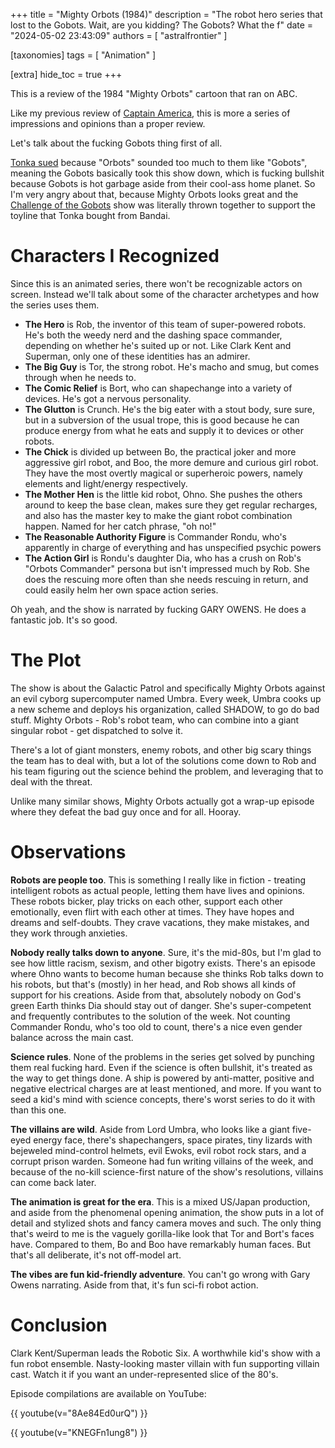 +++
title = "Mighty Orbots (1984)"
description = "The robot hero series that lost to the Gobots. Wait, are you kidding? The Gobots? What the f"
date = "2024-05-02 23:43:09"
authors = [ "astralfrontier" ]

[taxonomies]
tags = [ "Animation" ]

[extra]
hide_toc = true
+++

This is a review of the 1984 "Mighty Orbots" cartoon that ran on ABC.

Like my previous review of [Captain America](@/reviews/captain-america-1944.md),
this is more a series of impressions and opinions than a proper review.

<!-- more -->

Let's talk about the fucking Gobots thing first of all.

[Tonka sued](https://www.cbr.com/the-might-orbots-tonka-lawsuit/) because "Orbots" sounded too much to them like "Gobots", meaning the Gobots basically took this show down, which is fucking bullshit because Gobots is hot garbage aside from their cool-ass home planet. So I'm very angry about that, because Mighty Orbots looks great and the [Challenge of the Gobots](https://tvtropes.org/pmwiki/pmwiki.php/WesternAnimation/ChallengeOfTheGoBots) show was literally thrown together to support the toyline that Tonka bought from Bandai.

# Characters I Recognized

Since this is an animated series, there won't be recognizable actors on screen. Instead we'll talk about some of the character archetypes and how the series uses them.

- **The Hero** is Rob, the inventor of this team of super-powered robots. He's both the weedy nerd and the dashing space commander, depending on whether he's suited up or not. Like Clark Kent and Superman, only one of these identities has an admirer.
- **The Big Guy** is Tor, the strong robot. He's macho and smug, but comes through when he needs to.
- **The Comic Relief** is Bort, who can shapechange into a variety of devices. He's got a nervous personality.
- **The Glutton** is Crunch. He's the big eater with a stout body, sure sure, but in a subversion of the usual trope, this is good because he can produce energy from what he eats and supply it to devices or other robots.
- **The Chick** is divided up between Bo, the practical joker and more aggressive girl robot, and Boo, the more demure and curious girl robot. They have the most overtly magical or superheroic powers, namely elements and light/energy respectively.
- **The Mother Hen** is the little kid robot, Ohno. She pushes the others around to keep the base clean, makes sure they get regular recharges, and also has the master key to make the giant robot combination happen. Named for her catch phrase, "oh no!"
- **The Reasonable Authority Figure** is Commander Rondu, who's apparently in charge of everything and has unspecified psychic powers
- **The Action Girl** is Rondu's daughter Dia, who has a crush on Rob's "Orbots Commander" persona but isn't impressed much by Rob. She does the rescuing more often than she needs rescuing in return, and could easily helm her own space action series.

Oh yeah, and the show is narrated by fucking GARY OWENS. He does a fantastic job. It's so good.

# The Plot

The show is about the Galactic Patrol and specifically Mighty Orbots against an evil cyborg supercomputer named Umbra. Every week, Umbra cooks up a new scheme and deploys his organization, called SHADOW, to go do bad stuff. Mighty Orbots - Rob's robot team, who can combine into a giant singular robot - get dispatched to solve it.

There's a lot of giant monsters, enemy robots, and other big scary things the team has to deal with, but a lot of the solutions come down to Rob and his team figuring out the science behind the problem, and leveraging that to deal with the threat.

Unlike many similar shows, Mighty Orbots actually got a wrap-up episode where they defeat the bad guy once and for all. Hooray.

# Observations

**Robots are people too**. This is something I really like in fiction - treating intelligent robots as actual people, letting them have lives and opinions. These robots bicker, play tricks on each other, support each other emotionally, even flirt with each other at times. They have hopes and dreams and self-doubts. They crave vacations, they make mistakes, and they work through anxieties.

**Nobody really talks down to anyone**. Sure, it's the mid-80s, but I'm glad to see how little racism, sexism, and other bigotry exists. There's an episode where Ohno wants to become human because she thinks Rob talks down to his robots, but that's (mostly) in her head, and Rob shows all kinds of support for his creations. Aside from that, absolutely nobody on God's green Earth thinks Dia should stay out of danger. She's super-competent and frequently contributes to the solution of the week. Not counting Commander Rondu, who's too old to count, there's a nice even gender balance across the main cast.

**Science rules**. None of the problems in the series get solved by punching them real fucking hard. Even if the science is often bullshit, it's treated as the way to get things done. A ship is powered by anti-matter, positive and negative electrical charges are at least mentioned, and more. If you want to seed a kid's mind with science concepts, there's worst series to do it with than this one.

**The villains are wild**. Aside from Lord Umbra, who looks like a giant five-eyed energy face, there's shapechangers, space pirates, tiny lizards with bejeweled mind-control helmets, evil Ewoks, evil robot rock stars, and a corrupt prison warden. Someone had fun writing villains of the week, and because of the no-kill science-first nature of the show's resolutions, villains can come back later.

**The animation is great for the era**. This is a mixed US/Japan production, and aside from the phenomenal opening animation, the show puts in a lot of detail and stylized shots and fancy camera moves and such. The only thing that's weird to me is the vaguely gorilla-like look that Tor and Bort's faces have. Compared to them, Bo and Boo have remarkably human faces. But that's all deliberate, it's not off-model art.

**The vibes are fun kid-friendly adventure**. You can't go wrong with Gary Owens narrating. Aside from that, it's fun sci-fi robot action.

# Conclusion

Clark Kent/Superman leads the Robotic Six. A worthwhile kid's show with a fun robot ensemble. Nasty-looking master villain with fun supporting villain cast. Watch it if you want an under-represented slice of the 80's.

Episode compilations are available on YouTube:

{{ youtube(v="8Ae84Ed0urQ") }}

{{ youtube(v="KNEGFn1ung8") }}